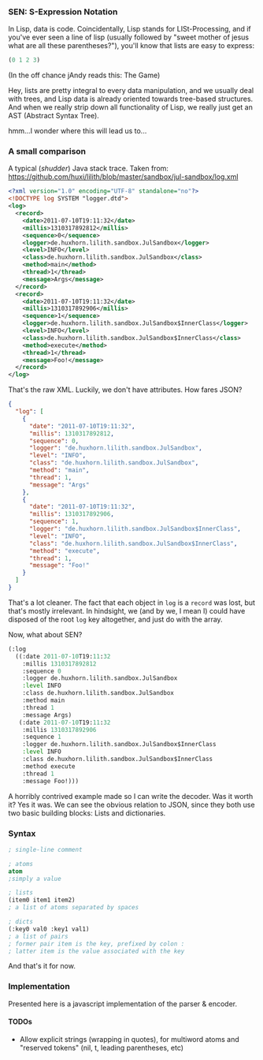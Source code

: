 ### SEN: S-Expression Notation ###

In Lisp, data is code. Coincidentally, Lisp stands for LISt-Processing, and if you've ever seen a line of lisp (usually followed by "sweet mother of jesus what are all these parentheses?"), you'll know that lists are easy to express:

```lisp
(0 1 2 3)
```

(In the off chance jAndy reads this: The Game)

Hey, lists are pretty integral to every data manipulation, and we usually deal with trees, and Lisp data is already oriented towards tree-based structures. And when we really strip down all functionality of Lisp, we really just get an AST (Abstract Syntax Tree).

hmm...I wonder where this will lead us to...

### A small comparison ###
A typical (*shudder*) Java stack trace. Taken from: https://github.com/huxi/lilith/blob/master/sandbox/jul-sandbox/log.xml
```xml
<?xml version="1.0" encoding="UTF-8" standalone="no"?>
<!DOCTYPE log SYSTEM "logger.dtd">
<log>
  <record>
    <date>2011-07-10T19:11:32</date>
	<millis>1310317892812</millis>
	<sequence>0</sequence>
	<logger>de.huxhorn.lilith.sandbox.JulSandbox</logger>
	<level>INFO</level>
	<class>de.huxhorn.lilith.sandbox.JulSandbox</class>
	<method>main</method>
	<thread>1</thread>
	<message>Args</message>
  </record>
  <record>
    <date>2011-07-10T19:11:32</date>
	<millis>1310317892906</millis>
	<sequence>1</sequence>
	<logger>de.huxhorn.lilith.sandbox.JulSandbox$InnerClass</logger>
	<level>INFO</level>
	<class>de.huxhorn.lilith.sandbox.JulSandbox$InnerClass</class>
	<method>execute</method>
	<thread>1</thread>
	<message>Foo!</message>
  </record>
</log>
```

That's the raw XML. Luckily, we don't have attributes. How fares JSON?

```json
{
  "log": [
    {
      "date": "2011-07-10T19:11:32",
      "millis": 1310317892812,
      "sequence": 0,
      "logger": "de.huxhorn.lilith.sandbox.JulSandbox",
      "level": "INFO",
      "class": "de.huxhorn.lilith.sandbox.JulSandbox",
      "method": "main",
      "thread": 1,
      "message": "Args"
    },
    {
      "date": "2011-07-10T19:11:32",
      "millis": 1310317892906,
      "sequence": 1,
      "logger": "de.huxhorn.lilith.sandbox.JulSandbox$InnerClass",
      "level": "INFO",
      "class": "de.huxhorn.lilith.sandbox.JulSandbox$InnerClass",
      "method": "execute",
      "thread": 1,
      "message": "Foo!"
    }
  ]
}
```

That's a lot cleaner. The fact that each object in `log` is a `record` was lost, but that's mostly irrelevant. In hindsight, we (and by we, I mean I) could have disposed of the root `log` key altogether, and just do with the array.

Now, what about SEN?

```lisp
(:log
  ((:date 2011-07-10T19:11:32
    :millis 1310317892812
    :sequence 0
    :logger de.huxhorn.lilith.sandbox.JulSandbox
    :level INFO
    :class de.huxhorn.lilith.sandbox.JulSandbox
    :method main
    :thread 1
    :message Args)
   (:date 2011-07-10T19:11:32
    :millis 1310317892906
    :sequence 1
    :logger de.huxhorn.lilith.sandbox.JulSandbox$InnerClass
    :level INFO
    :class de.huxhorn.lilith.sandbox.JulSandbox$InnerClass
    :method execute
    :thread 1
    :message Foo!)))
```

A horribly contrived example made so I can write the decoder. Was it worth it? Yes it was. We can see the obvious relation to JSON, since they both use two basic building blocks: Lists and dictionaries.

### Syntax ###

```lisp
; single-line comment

; atoms
atom
;simply a value

; lists
(item0 item1 item2)
; a list of atoms separated by spaces

; dicts
(:key0 val0 :key1 val1)
; a list of pairs
; former pair item is the key, prefixed by colon :
; latter item is the value associated with the key
```

And that's it for now.

### Implementation ###
Presented here is a javascript implementation of the parser & encoder.

#### TODOs ####
* Allow explicit strings (wrapping in quotes), for multiword atoms and "reserved tokens" (nil, t, leading parentheses, etc)
